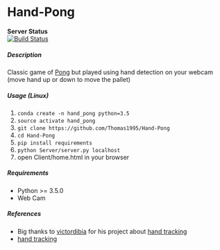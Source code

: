 # Hand-Pong

**Server Status**<br/>
[![Build Status](https://travis-ci.org/Thomas1995/Hand-Pong.svg?branch=master)](https://travis-ci.org/Thomas1995/Hand-Pong)

##### Description 
Classic game of [Pong](https://en.wikipedia.org/wiki/Pong "Pong Wikipedia page") but played using hand detection 
on your webcam (move hand up or down to move the pallet)

##### Usage (Linux)

1. `conda create -n hand_pong python=3.5`
2. `source activate hand_pong`
3. `git clone https://github.com/Thomas1995/Hand-Pong`
4. `cd Hand-Pong`
5. `pip install requirements`
6. `python Server/server.py localhost`
7. open Client/home.html in your browser

##### Requirements

* Python >= 3.5.0
* Web Cam

##### References
* Big thanks to [victordibia](https://github.com/victordibia "GitHub profile") for his project about [hand tracking](https://github.com/victordibia/handtracking)
* [hand tracking](https://github.com/heppu/Hand-recognition)
